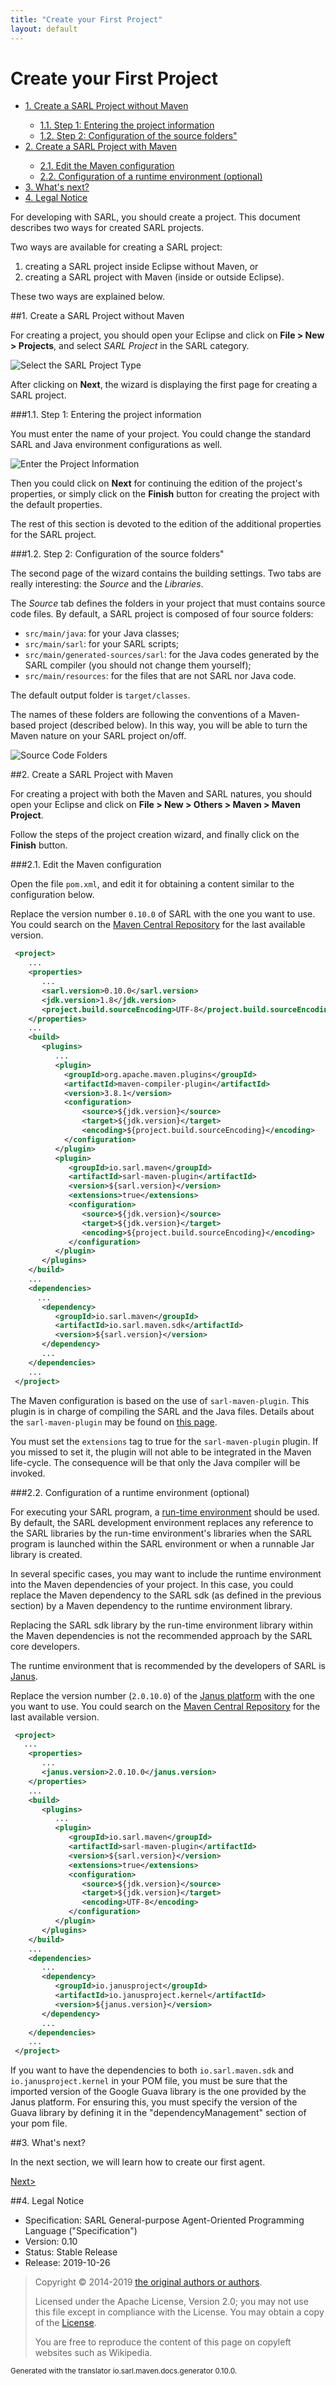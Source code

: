 ```yaml
---
title: "Create your First Project"
layout: default
---
```


# Create your First Project


<ul class="page_outline" id="page_outline">

<li><a href="#1-create-a-sarl-project-without-maven">1. Create a SARL Project without Maven</a></li>
<ul>
  <li><a href="#1-1-step-1-entering-the-project-information">1.1. Step 1: Entering the project information</a></li>
  <li><a href="#1-2-step-2-configuration-of-the-source-folders">1.2. Step 2: Configuration of the source folders"</a></li>
</ul>
<li><a href="#2-create-a-sarl-project-with-maven">2. Create a SARL Project with Maven</a></li>
<ul>
  <li><a href="#2-1-edit-the-maven-configuration">2.1. Edit the Maven configuration</a></li>
  <li><a href="#2-2-configuration-of-a-runtime-environment-optional">2.2. Configuration of a runtime environment (optional)</a></li>
</ul>
<li><a href="#3-what-s-next">3. What's next?</a></li>
<li><a href="#4-legal-notice">4. Legal Notice</a></li>

</ul>


For developing with SARL, you should create a project. This document describes two ways for created SARL projects.

Two ways are available for creating a SARL project:
1. creating a SARL project inside Eclipse without Maven, or
2. creating a SARL project with Maven (inside or outside Eclipse).

These two ways are explained below.

##1. Create a SARL Project without Maven

For creating a project, you should open your Eclipse and click on **File > New > Projects**, and select *SARL Project* in
the SARL category.

![Select the SARL Project Type](./new_sarl_project_screen_1.png)

After clicking on **Next**, the wizard is displaying the first page for creating a SARL project.


###1.1. Step 1: Entering the project information

You must enter the name of your project. You could change the standard SARL and Java environment configurations as well.


![Enter the Project Information](./new_sarl_project_screen_2.png)


Then you could click on **Next** for continuing the edition of the project's properties, or simply click on the
**Finish** button for creating the project with the default properties.

The rest of this section is devoted to the edition of the additional properties for the SARL project.


###1.2. Step 2: Configuration of the source folders"

The second page of the wizard contains the building settings. Two tabs are really interesting: the *Source* and the *Libraries*.

The *Source* tab defines the folders in your project that must contains source code files. By default, a SARL project is
composed of four source folders:

* `src/main/java`: for your Java classes;
* `src/main/sarl`: for your SARL scripts;
* `src/main/generated-sources/sarl`: for the Java codes generated by the SARL compiler (you should not change them yourself);
* `src/main/resources`: for the files that are not SARL nor Java code.

The default output folder is `target/classes`.

<note>The names of these folders are following the conventions of a Maven-based project (described below). In this way, you will
be able to turn the Maven nature on your SARL project on/off.</note>

![Source Code Folders](./new_sarl_project_screen_3.png)

##2. Create a SARL Project with Maven

For creating a project with both the Maven and SARL natures, you should open your Eclipse and click on
**File > New > Others > Maven > Maven Project**.

Follow the steps of the project creation wizard, and finally click on the **Finish** button.

###2.1. Edit the Maven configuration

Open the file `pom.xml`, and edit it for obtaining a content similar to the configuration below.

Replace the version number `0.10.0` of SARL with the one you want to use. You could search on the
[Maven Central Repository](http://search.maven.org/) for the last available version.

```xml
 <project>
    ...
    <properties>
       ...
       <sarl.version>0.10.0</sarl.version>
	   <jdk.version>1.8</jdk.version>
	   <project.build.sourceEncoding>UTF-8</project.build.sourceEncoding>
    </properties>
    ...
    <build>
       <plugins>
          ...
		  <plugin>
			<groupId>org.apache.maven.plugins</groupId>
			<artifactId>maven-compiler-plugin</artifactId>
			<version>3.8.1</version>
			<configuration>
				<source>${jdk.version}</source>
				<target>${jdk.version}</target>
				<encoding>${project.build.sourceEncoding}</encoding>
			</configuration>
		  </plugin>
          <plugin>
             <groupId>io.sarl.maven</groupId>
             <artifactId>sarl-maven-plugin</artifactId>
             <version>${sarl.version}</version>
             <extensions>true</extensions>
             <configuration>
                <source>${jdk.version}</source>
                <target>${jdk.version}</target>
                <encoding>${project.build.sourceEncoding}</encoding>
             </configuration>
          </plugin>
       </plugins>
    </build>
    ...
    <dependencies>
      ...
       <dependency>
          <groupId>io.sarl.maven</groupId>
          <artifactId>io.sarl.maven.sdk</artifactId>
          <version>${sarl.version}</version>
       </dependency>
       ...
    </dependencies>
    ...
 </project>
```





The Maven configuration is based on the use of `sarl-maven-plugin`. This plugin is in charge of compiling the SARL and
the Java files. Details about the `sarl-maven-plugin` may be found on [this page](../tools/MavenSarlPlugin.html).

<important>You must set the `extensions` tag to true for the `sarl-maven-plugin` plugin. If you missed to set it, the plugin
will not able to be integrated in the Maven life-cycle. The consequence will be that only the Java compiler will be
invoked.</important>

###2.2. Configuration of a runtime environment (optional)

For executing your SARL program, a [run-time environment](http://www.sarl.io/runtime/index.html) should be used.
By default, the SARL development environment replaces any reference to the SARL libraries by the run-time environment's libraries
when the SARL program is launched within the SARL environment or when a runnable Jar library is created.

In several specific cases, you may want to include the runtime environment into the Maven dependencies of your project. In
this case, you could replace the Maven dependency to the SARL sdk (as defined in the previous section) by a Maven dependency
to the runtime environment library.

<caution>Replacing the SARL sdk library by the run-time environment library within the Maven dependencies is not the
recommended approach by the SARL core developers.</caution>

The runtime environment that is recommended by the developers of SARL is [Janus](http://www.janusproject.io). 

Replace the version number (`2.0.10.0`) of the [Janus platform](http://www.janusproject.io) with the one you want to use.
You could search on the [Maven Central Repository](http://search.maven.org/) for the last available version.


```xml
 <project>
   ...
    <properties>
       ...
       <janus.version>2.0.10.0</janus.version>
    </properties>
    ...
    <build>
       <plugins>
          ...
          <plugin>
             <groupId>io.sarl.maven</groupId>
             <artifactId>sarl-maven-plugin</artifactId>
             <version>${sarl.version}</version>
             <extensions>true</extensions>
             <configuration>
                <source>${jdk.version}</source>
                <target>${jdk.version}</target>
                <encoding>UTF-8</encoding>
             </configuration>
          </plugin>
       </plugins>
    </build>
    ...
    <dependencies>
       ...
       <dependency>
          <groupId>io.janusproject</groupId>
          <artifactId>io.janusproject.kernel</artifactId>
          <version>${janus.version}</version>
       </dependency>
       ...
    </dependencies>
    ...
 </project>
```


<important>If you want to have the dependencies to both `io.sarl.maven.sdk` and `io.janusproject.kernel` in your
POM file, you must be sure that the imported version of the Google Guava library is the one provided by the Janus
platform. For ensuring this, you must specify the version of the Guava library by defining it in the "dependencyManagement"
section of your pom file.</important>

##3. What's next?

In the next section, we will learn how to create our first agent.

[Next>](./AgentIntroduction.html)

##4. Legal Notice

* Specification: SARL General-purpose Agent-Oriented Programming Language ("Specification")
* Version: 0.10
* Status: Stable Release
* Release: 2019-10-26

> Copyright &copy; 2014-2019 [the original authors or authors](http://www.sarl.io/about/index.html).
>
> Licensed under the Apache License, Version 2.0;
> you may not use this file except in compliance with the License.
> You may obtain a copy of the [License](http://www.apache.org/licenses/LICENSE-2.0).
>
> You are free to reproduce the content of this page on copyleft websites such as Wikipedia.

<small>Generated with the translator io.sarl.maven.docs.generator 0.10.0.</small>